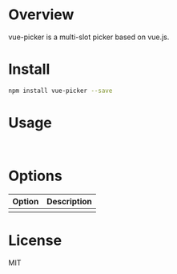 # Overview
vue-picker is a multi-slot picker based on vue.js.

# Install

```Bash
npm install vue-picker --save
```

# Usage

```HTML
```

```JavaScript
```

# Options

| Option | Description |
| ----- | ----- |
|  |  |

# License
MIT